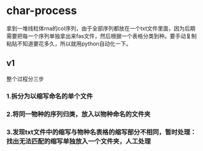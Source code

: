 # char-process
拿到一堆线粒体rna的coI序列，由于全部序列都放在一个txt文件里面，因为后期需要把每一个序列单独拿出来fas文件，然后根据一个表格分类到种。要手动复制粘贴不知道要花多久，所以就用python自动化一下。
## v1

整个过程分三步

### 1.拆分为以缩写命名的单个文件

### 2.将同一物种的序列归类，放入以物种命名的文件夹

### 3.发现txt文件中的缩写与物种名表格的缩写部分不相同，暂时处理：找出无法匹配的缩写单独放入一个文件夹，人工处理

